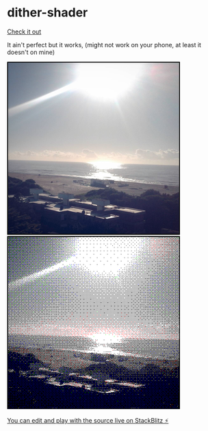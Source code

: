 # dither-shader

[Check it out](https://streq.github.io/dither-shader)

It ain't perfect but it works, (might not work on your phone, at least it doesn't on mine)

![undithered](beach.png)
![dithered](dbeach.png)


[You can edit and play with the source live on StackBlitz ⚡️](https://stackblitz.com/edit/dither-shader)
